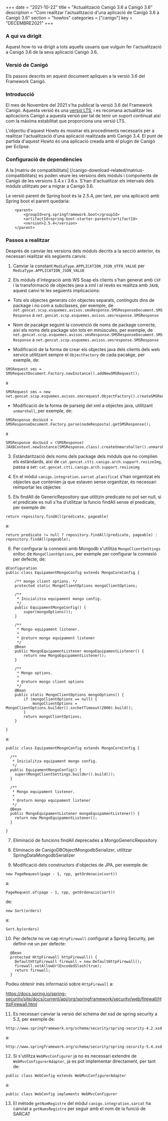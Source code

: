 +++
date        = "2021-10-22"
title       = "Actualització Canigó 3.6 a Canigó 3.6"
description = "Com realitzar l'actualització d'una aplicació de Canigó 3.6 a Canigó 3.6"
section     = "howtos"
categories  = ["canigo"]
key         = "DECEMBRE2021"
+++

### A qui va dirigit

Aquest how-to va dirigit a tots aquells usuaris que vulguin fer l'actualització a Canigó 3.6 de la seva aplicació Canigó 3.6.

### Versió de Canigó

Els passos descrits en aquest document apliquen a la versió 3.6 del Framework Canigó.

### Introducció

El mes de Novembre del 2021 s'ha publicat la versió 3.6 del Framework Canigó. Aquesta versió és una [versió LTS](/canigo/roadmap), i es recomana actualitzar les aplicacions Canigó a aquesta versió per tal de tenir un suport continuat així com la màxima estabilitat que proporciona una versió LTS.

L'objectiu d'aquest Howto és mostrar els procediments necessaris per a realitzar l'actualització d'una aplicació realitzada amb Canigó 3.4. El punt de partida d'aquest Howto és una aplicació creada amb el plugin de Canigó per Eclipse.

### Configuració de dependències

A la [matriu de compatibilitats] (/canigo-download-related/matrius-compatibilitats) es poden veure les versions dels mòduls i components de Canigó de les versions 3.4.x i 3.6.x. S'han d'actualitzar els intervals dels mòduls utilitzats per a migrar a Canigó 3.6.

La versió parent de Spring boot és la 2.5.4, per tant, per una aplicació amb Spring boot el parent quedaria:

```	
	<parent>
		<groupId>org.springframework.boot</groupId>
		<artifactId>spring-boot-starter-parent</artifactId>
		<version>2.5.4</version>
	</parent>
```

### Passos a realitzar 

Després de canviar les versions dels mòduls decrits a la secció anterior, és necessari realitzar els següents canvis:

1. Canviar la constant `MediaType.APPLICATION_JSON_UTF8_VALUE` per `MediaType.APPLICATION_JSON_VALUE`

2. Els mòduls d'integració amb WS Soap els clients s'han generat amb `CXF` i la transformació de objectes java a xml i al revés es realitza amb `JAXB`, aquest canvi te les següents implicacions:

- Tots els objectes generats cón objectes separats, continguts dins de package i no com a subclasses, per exemple, de `net.gencat.scsp.esquemes.avisos.smsResponse.SMSResponseDocument.SMSResponse` a `net.gencat.scsp.esquemes.avisos.smsresponse.SMSResponse`

- Nom de pacakge seguint la convenció de noms de package correcte, així els noms dels package són tots en minúscules, per exemple, de `net.gencat.scsp.esquemes.avisos.smsResponse.SMSResponseDocument.SMSResponse` a `net.gencat.scsp.esquemes.avisos.smsresponse.SMSResponse`

- Modificació de la forma de crear els objectes java dels clients dels web service utilitzant sempre el `ObjectFactory` de cada pacakge, per exemple, de:

```
SMSRequest sms = SMSRequestDocument.Factory.newInstance().addNewSMSRequest();
```

a

```
SMSRequest sms = new net.gencat.scsp.esquemes.avisos.smsrequest.ObjectFactory().createSMSRequest();
```

- Modificació de la forma de parseig del xml a objectes java, utilitzant `unmarshall`, per exemple, de:

```
SMSResponse docUuid = SMSResponseDocument.Factory.parse(nodeResposta).getSMSResponse();
```

a

```
SMSResponse docUuid = (SMSResponse) JAXBContext.newInstance(SMSResponse.class).createUnmarshaller().unmarshal(nodeResposta);
```

3. Estàndarització dels noms dels package dels mòduls que no complien els estàndards, així de `cat.gencat.ctti.canigo.arch.support.resizeImg`, passa a ser: `cat.gencat.ctti.canigo.arch.support.resizeimg`

4. En el mòdul `canigo.integration.sarcat.planificat` s'han organitzat els objectes que contenien ja que estaven sense organitzar, és necessari reimportar les objectes

5. Els findAll de GenericRepository que utilitzin predicate no pot ser null, si el predicate es null s'ha d'utilitzar la funcio findAll sense el predicate, per exemple de:

```
return repository.findAll(predicate, pageable)
```

a:

```
return predicate != null ? repository.findAll(predicate, pageable) : repository.findAll(pageable);
```

6. Per configurar la connexió amb Mongodb s'utilitza `MongoClientSettings` enlloc de `MongoClientOptions`, per exemple per configurar la connexió per defecte, de:

```
@Configuration
public class EquipamentMongoConfig extends MongoCoreConfig {

	/** mongo client options. */
	protected static MongoClientOptions mongoClientOptions;

	/**
	 * Inicialitza equipament mongo config.
	 */
	public EquipamentMongoConfig() {
		super(mongoOptions());
	}

	/**
	 * Mongo equipament listener.
	 *
	 * @return mongo equipament listener
	 */
	@Bean
	public MongoEquipamentListener mongoEquipamentListener() {
		return new MongoEquipamentListener();
	}

	/**
	 * Mongo options.
	 *
	 * @return mongo client options
	 */
	@Bean
	public static MongoClientOptions mongoOptions() {
		if (mongoClientOptions == null) {
			mongoClientOptions = MongoClientOptions.builder().socketTimeout(2000).build();
		}
		return mongoClientOptions;
	}

}
```

a:

```
public class EquipamentMongoConfig extends MongoCoreConfig {

  /**
   * Inicialitza equipament mongo config.
   */
  public EquipamentMongoConfig() {
    super(MongoClientSettings.builder().build());
  }

  /**
   * Mongo equipament listener.
   *
   * @return mongo equipament listener
   */
  @Bean
  public MongoEquipamentListener mongoEquipamentListener() {
    return new MongoEquipamentListener();
  }

}
```

7. Eliminació de funcions findAll deprecades a MongoGenericRepository

8. Eliminacio de CanigoDBObjectMongodbSerializer, utilitzar SpringDataMongodbSerializer

9. Modificació dels constructors d'objectes de JPA, per exemple de:

```
new PageRequest(page - 1, rpp, getOrdenacio(sort))
```

a:

```
PageRequest.of(page - 1, rpp, getOrdenacio(sort))
```

de:

```
new Sort(orders)
```

a:

```
Sort.by(orders)
```

10. Per defecte no ve cap `HttpFirewall` configurat a Spring Security, per definir-ne un per defecte:

```
  @Bean
  protected HttpFirewall httpFirewall() {
    DefaultHttpFirewall firewall = new DefaultHttpFirewall();
    firewall.setAllowUrlEncodedSlash(true);
    return firewall;
  }
```

Podeu obtenir més informació sobre `HttpFirewall` a:

https://docs.spring.io/spring-security/site/docs/current/api/org/springframework/security/web/firewall/HttpFirewall.html

11. Es necessari canviar la versió del schema del xsd de spring security a 5.3, per exemple de:

```
http://www.springframework.org/schema/security/spring-security-4.2.xsd
```

a:

```
http://www.springframework.org/schema/security/spring-security-5.4.xsd
```

12. Si s'utilitza `WebMvcConfigurer` ja no es necessari extendre de `WebMvcConfigurerAdapter`, ja es pot implementar directament, per tant de:

```
public class WebConfig extends WebMvcConfigurerAdapter
```

a:

```
public class WebConfig implements WebMvcConfigurer
```

13. El mètode `getNumRegistre` del mòdul `canigo.integration.sarcat` ha canviat a `getNumsRegistre` per seguir amb el nom de la funció de SARCAT

